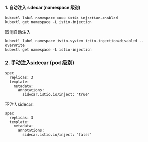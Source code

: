 #### 1. 自动注入 sidecar (namespace 级别)

```
kubectl label namespace xxxx istio-injection=enabled
kubectl get namespace -L istio-injection
```
取消自动注入
```
kubectl label namespace istio-system istio-injection=disabled --overwrite
kubectl get namespace -L istio-injection
```
### 2. 手动注入sidecar (pod 级别)
```
spec:
  replicas: 3
  template:
    metadata:
      annotations:
        sidecar.istio.io/inject: "true"
```
不注入sidecar:
```
spec:
  replicas: 3
  template:
    metadata:
      annotations:
        sidecar.istio.io/inject: "false"
```
